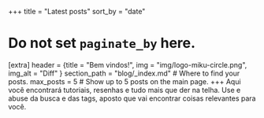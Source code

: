 +++
title = "Latest posts"
sort_by = "date"
# Do not set `paginate_by` here.

[extra]
header = {title = "Bem vindos!", img = "img/logo-miku-circle.png", img_alt = "Diff" }
section_path = "blog/_index.md"  # Where to find your posts.
max_posts = 5  # Show up to 5 posts on the main page.
+++
Aqui você encontrará tutoriais, resenhas e tudo mais que der na telha. Use e abuse da busca e das tags, aposto que vai encontrar coisas relevantes para você.

